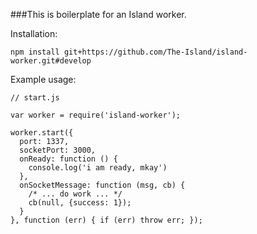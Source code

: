 ###This is boilerplate for an Island worker.

Installation:

```npm install git+https://github.com/The-Island/island-worker.git#develop```

Example usage:

```
// start.js

var worker = require('island-worker');

worker.start({
  port: 1337,
  socketPort: 3000,
  onReady: function () {
    console.log('i am ready, mkay')
  },
  onSocketMessage: function (msg, cb) {
	/* ... do work ... */
    cb(null, {success: 1});
  }
}, function (err) { if (err) throw err; });
```
